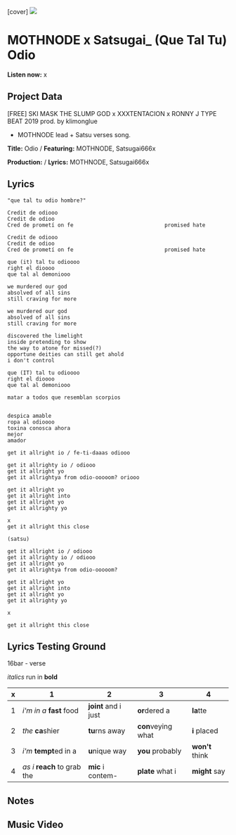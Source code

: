 [cover] ![](57175019_319474918741616_8502199518755923887_n.jpg)

# MOTHNODE x Satsugai_ (Que Tal Tu) Odio

**Listen now:** x

## Project Data

[FREE] SKI MASK THE SLUMP GOD x XXXTENTACION x RONNY J TYPE BEAT 2019  prod. by klimonglue

- MOTHNODE lead + Satsu verses song.

**Title:** Odio / **Featuring:** MOTHNODE, Satsugai666x

**Production:**  / **Lyrics:** MOTHNODE, Satsugai666x

## Lyrics

```
"que tal tu odio hombre?"

Credit de odiooo
Credit de odioo                                   
Cred de prometí on fe                             promised hate

Credit de odiooo
Credit de odioo                                   
Cred de prometí on fe                             promised hate

que (it) tal tu odioooo
right el dioooo
que tal al demoniooo

we murdered our god 
absolved of all sins
still craving for more

we murdered our god 
absolved of all sins
still craving for more

discovered the limelight
inside pretending to show 
the way to atone for missed(?)
opportune deities can still get ahold
i don't control

que (IT) tal tu odioooo
right el dioooo
que tal al demoniooo

matar a todos que resemblan scorpios


despica amable
ropa al odioooo
toxina conosca ahora
mejor 
amador

get it allright io / fe-ti-daaas odiooo

get it allrighty io / odiooo
get it allright yo
get it allrightya from odio-ooooom? oriooo

get it allright yo
get it allright into
get it allright yo
get it allrighty yo

x
get it allright this close

(satsu)

get it allright io / odiooo
get it allrighty io / odiooo
get it allright yo
get it allrightya from odio-ooooom?

get it allright yo
get it allright into
get it allright yo
get it allrighty yo

x

get it allright this close
```

## Lyrics Testing Ground

16bar - verse

*italics* run in
**bold**

| x | 1 | 2 | 3 | 4 |
|---|---|---|---|---|
| 1 | *i'm in a* **fast** food | **joint** and i just  | **or**dered a  | **la**tte  |
| 2 | *the* **ca**shier | **tu**rns away  |  **con**veying what |  **i** placed |
| 3 | *i'm* **tempt**ed in a | **u**nique way  |  **you** probably |  **won't** think |
| 4 | *as i* **reach** to grab the |  **mic** i contem-  | **plate** what i | **might** say |

## Notes

## Music Video
